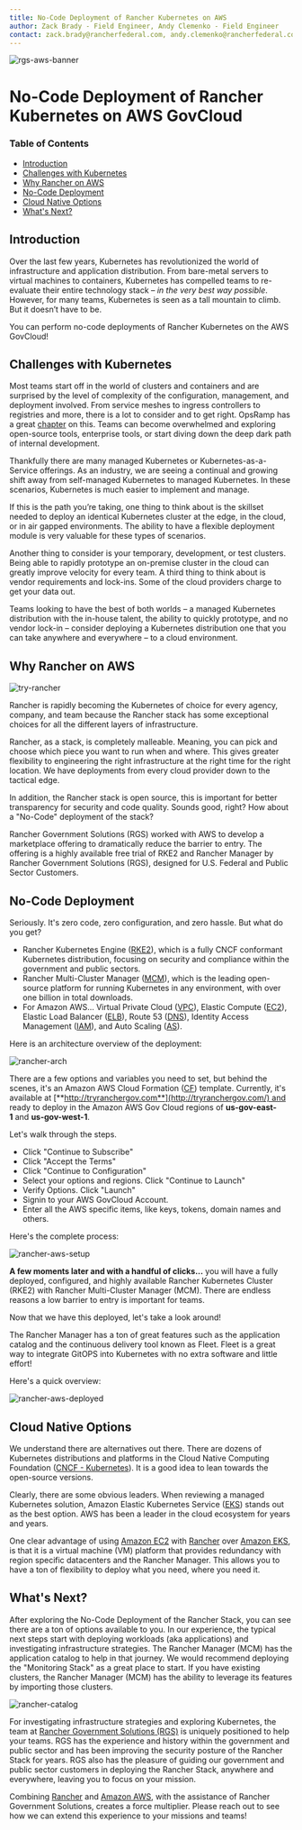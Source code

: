 ```yaml
---
title: No-Code Deployment of Rancher Kubernetes on AWS
author: Zack Brady - Field Engineer, Andy Clemenko - Field Engineer
contact: zack.brady@rancherfederal.com, andy.clemenko@rancherfederal.com
---
```


![rgs-aws-banner](images/rgs-aws-banner.png)

# No-Code Deployment of Rancher Kubernetes on AWS GovCloud

### Table of Contents

* [Introduction](#introduction)
* [Challenges with Kubernetes](#challenges-with-kubernetes)
* [Why Rancher on AWS](#why-rancher-on-aws)
* [No-Code Deployment](#no-code-deployment)
* [Cloud Native Options](#cloud-native-options)
* [What's Next?](#what-s-next-)

## Introduction
Over the last few years, Kubernetes has revolutionized the world of infrastructure and application distribution. From bare-metal servers to virtual machines to containers, Kubernetes has compelled teams to re-evaluate their entire technology stack – *in the very best way possible*. However, for many teams, Kubernetes is seen as a tall mountain to climb. But it doesn’t have to be. 

You can perform no-code deployments of Rancher Kubernetes on the AWS GovCloud!


## Challenges with Kubernetes
Most teams start off in the world of clusters and containers and are surprised by the level of complexity of the configuration, management, and deployment involved. From service meshes to ingress controllers to registries and more, there is a lot to consider and to get right. OpsRamp has a great [chapter](https://www.opsramp.com/guides/why-kubernetes/challenges-with-kubernetes/) on this. Teams can become overwhelmed
and exploring open-source tools, enterprise tools, or start diving down the deep dark path of internal development. 

Thankfully there are many managed Kubernetes or Kubernetes-as-a-Service offerings. As an industry, we are seeing a continual and growing shift away from self-managed Kubernetes to managed Kubernetes. In these scenarios, Kubernetes is much easier to implement and manage.

If this is the path you’re taking, one thing to think about is the skillset needed to deploy an identical Kubernetes cluster at the edge, in the cloud, or in air gapped environments. The ability to have a flexible deployment module is very valuable for these types of scenarios. 

Another thing to consider is your temporary, development, or test clusters. Being able to rapidly prototype an on-premise cluster in the cloud can greatly improve velocity for every team. A third thing to think about is vendor requirements and lock-ins. Some of the cloud providers charge to get your data out. 

Teams looking to have the best of both worlds – a managed Kubernetes distribution with the in-house talent, the ability to quickly prototype, and no vendor lock-in – consider deploying a Kubernetes distribution one that you can take anywhere and everywhere – to a cloud environment.


## Why Rancher on AWS
![try-rancher](images/try-rancher.png)

Rancher is rapidly becoming the Kubernetes of choice for every agency, company, and team because the Rancher stack has some exceptional choices for all the different layers of infrastructure. 

Rancher, as a stack, is completely malleable. Meaning, you can pick and choose which piece you want to run when and where. This gives greater flexibility to engineering the right infrastructure at the right time for the right location. We have deployments from every cloud provider down to the tactical edge. 

In addition, the Rancher stack is open source, this is important for better transparency for security and code quality. Sounds good, right? How about a "No-Code" deployment of the stack? 

Rancher Government Solutions (RGS) worked with AWS to develop a marketplace offering to dramatically reduce the barrier to entry. The offering is a highly available free trial of RKE2 and Rancher Manager by Rancher Government Solutions (RGS), designed for U.S. Federal and Public Sector Customers.


## No-Code Deployment
Seriously. It's zero code, zero configuration, and zero hassle. But what do you get?

- Rancher Kubernetes Engine ([RKE2](https://www.rancher.com/products/rke)), which is a fully CNCF conformant Kubernetes distribution, focusing on security and compliance within the government and public sectors.
- Rancher Multi-Cluster Manager ([MCM](https://www.rancher.com/products/rancher)), which is the leading open-source platform for running Kubernetes in any environment, with over one billion in total downloads.
- For Amazon AWS... Virtual Private Cloud ([VPC](https://aws.amazon.com/vpc/)), Elastic Compute ([EC2](https://aws.amazon.com/ecs/)), Elastic Load Balancer ([ELB](https://aws.amazon.com/elasticloadbalancing/)), Route 53 ([DNS](https://aws.amazon.com/route53/)), Identity Access Management ([IAM](https://aws.amazon.com/iam/)), and Auto Scaling ([AS](https://aws.amazon.com/autoscaling/)).


Here is an architecture overview of the deployment:

![rancher-arch](images/rancher-architecture.png)

There are a few options and variables you need to set, but behind the scenes, it's an Amazon AWS Cloud Formation ([CF](https://aws.amazon.com/cloudformation/)) template. Currently, it's available at [**http://tryranchergov.com**](http://tryranchergov.com/) and ready to deploy in the Amazon AWS Gov Cloud regions of **us-gov-east-1** and **us-gov-west-1**. 

Let's walk through the steps.

- Click "Continue to Subscribe"
- Click "Accept the Terms"
- Click "Continue to Configuration"
- Select your options and regions. Click "Continue to Launch"
- Verify Options. Click "Launch"
- Signin to your AWS GovCloud Account.
- Enter all the AWS specific items, like keys, tokens, domain names and others.

Here's the complete process:

![rancher-aws-setup](images/rancher-aws-setup.gif)

**A few moments later and with a handful of clicks...** you will have a fully deployed, configured, and highly available Rancher Kubernetes Cluster (RKE2) with Rancher Multi-Cluster Manager (MCM). There are endless reasons a low barrier to entry is important for teams.

Now that we have this deployed, let's take a look around! 

The Rancher Manager has a ton of great features such as the application catalog and the continuous delivery tool known as Fleet. Fleet is a great way to integrate GitOPS into Kubernetes with no extra software and little effort!

Here's a quick overview:

![rancher-aws-deployed](images/rancher-aws-deployed.gif)


## Cloud Native Options
We understand there are alternatives out there. There are dozens of Kubernetes distributions and platforms in the Cloud Native Computing Foundation ([CNCF - Kubernetes](https://landscape.cncf.io/card-mode?category=certified-kubernetes-distribution&grouping=category)). It is a good idea to lean towards the open-source versions.

Clearly, there are some obvious leaders. When reviewing a managed Kubernetes solution, Amazon Elastic Kubernetes Service ([EKS](https://aws.amazon.com/eks/)) stands out as the best option. AWS has been a leader in the cloud ecosystem for years and years. 

One clear advantage of using [Amazon EC2](https://aws.amazon.com/ecs/) with [Rancher](https://rancher.com/) over [Amazon EKS](https://aws.amazon.com/eks/), is that it is a virtual machine (VM) platform that provides redundancy with region specific datacenters and the Rancher Manager. This allows you to have a ton of flexibility to deploy what you need, where you need it.


## What's Next?
After exploring the No-Code Deployment of the Rancher Stack, you can see there are a ton of options available to you. In our experience, the typical next steps start with deploying workloads (aka applications) and investigating infrastructure strategies. The Rancher Manager (MCM) has the application catalog to help in that journey. We would recommend deploying the "Monitoring Stack" as a great place to start. If you have existing clusters, the Rancher Manager (MCM) has the ability to leverage its features by importing those clusters.

![rancher-catalog](images/rancher-catalog.png)

For investigating infrastructure strategies and exploring Kubernetes, the team at [Rancher Government Solutions (RGS)](https://ranchergovernment.com/) is uniquely positioned to help your teams. RGS has the experience and history within the government and public sector and has been improving the security posture of the Rancher Stack for years. RGS also has the pleasure of guiding our government and public sector customers in deploying the Rancher Stack, anywhere and everywhere, leaving you to focus on your mission. 

Combining [Rancher](https://rancher.com/) and [Amazon AWS](https://aws.amazon.com/), with the assistance of Rancher Government Solutions, creates a force multiplier. Please reach out to see how we can extend this experience to your missions and teams!
